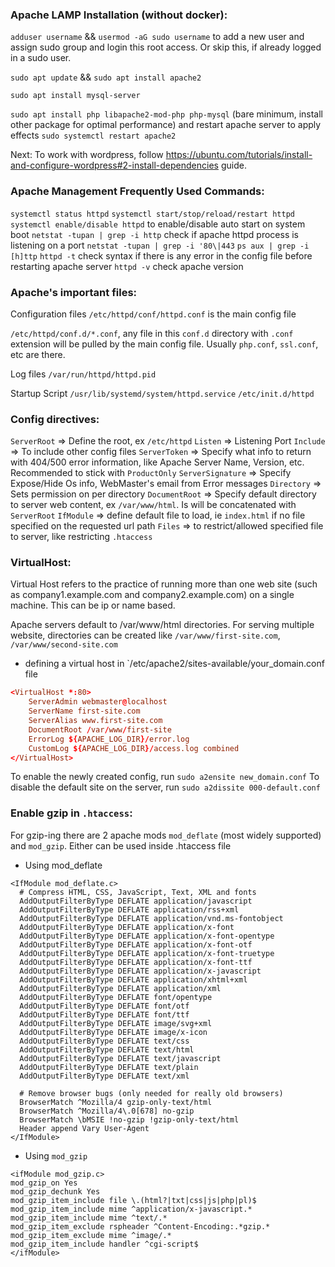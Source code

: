 ### Apache LAMP Installation (without docker):
`adduser username` && `usermod -aG sudo username` to add a new user and assign sudo group and login this root access. Or skip this, if already logged in a sudo user.

`sudo apt update` && `sudo apt install apache2`

`sudo apt install mysql-server`

`sudo apt install php libapache2-mod-php php-mysql` (bare minimum, install other package for optimal performance) and restart apache server to apply effects `sudo systemctl restart apache2`

Next: To work with wordpress, follow https://ubuntu.com/tutorials/install-and-configure-wordpress#2-install-dependencies guide.


### Apache Management Frequently Used Commands:
`systemctl status httpd`
`systemctl start/stop/reload/restart httpd`
`systemctl enable/disable httpd` to enable/disable auto start on system boot
`netstat -tupan | grep -i http` check if apache httpd process is listening on a port
`netstat -tupan | grep -i '80\|443`
`ps aux | grep -i [h]ttp`
`httpd -t` check syntax if there is any error in the config file before restarting apache server
`httpd -v` check apache version

### Apache's important files:
Configuration files
`/etc/httpd/conf/httpd.conf` is the main config file

`/etc/httpd/conf.d/*.conf`, any file in this `conf.d` directory with `.conf` extension will be pulled by the main config file. Usually `php.conf`, `ssl.conf`, etc are there.

Log files
`/var/run/httpd/httpd.pid`

Startup Script
`/usr/lib/systemd/system/httpd.service`
`/etc/init.d/httpd`

### Config directives:
`ServerRoot` => Define the root, ex `/etc/httpd`
`Listen` => Listening Port
`Include` => To include other config files
`ServerToken` => Specify what info to return with 404/500 error information, like Apache Server Name, Version, etc. Recommended to stick with `ProductOnly`
`ServerSignature` => Specify Expose/Hide Os info, WebMaster's email from Error messages
`Directory` => Sets permission on per directory
`DocumentRoot` => Specify default directory to server web content, ex `/var/www/html`. Is will be concatenated with `ServerRoot`
`IfModule` => define default file to load, ie `index.html` if no file specified on the requested url path
`Files` => to restrict/allowed specified file to server, like restricting `.htaccess` 

### VirtualHost:
Virtual Host refers to the practice of running more than one web site (such as company1.example.com and company2.example.com) on a single machine. This can be ip or name based.

Apache servers default to /var/www/html directories. For serving multiple website, directories can be created like `/var/www/first-site.com`, `/var/www/second-site.com`

* defining a virtual host in `/etc/apache2/sites-available/your_domain.conf file

```conf
<VirtualHost *:80>
    ServerAdmin webmaster@localhost
    ServerName first-site.com
    ServerAlias www.first-site.com
    DocumentRoot /var/www/first-site
    ErrorLog ${APACHE_LOG_DIR}/error.log
    CustomLog ${APACHE_LOG_DIR}/access.log combined
</VirtualHost>
```

To enable the newly created config, run `sudo a2ensite new_domain.conf`
To disable the default site on the server, run `sudo a2dissite 000-default.conf`


### Enable gzip in `.htaccess`:
For gzip-ing there are 2 apache mods `mod_deflate` (most widely supported) and `mod_gzip`. Either can be used inside .htaccess file

* Using mod_deflate
```.htaccess
<IfModule mod_deflate.c>
  # Compress HTML, CSS, JavaScript, Text, XML and fonts
  AddOutputFilterByType DEFLATE application/javascript
  AddOutputFilterByType DEFLATE application/rss+xml
  AddOutputFilterByType DEFLATE application/vnd.ms-fontobject
  AddOutputFilterByType DEFLATE application/x-font
  AddOutputFilterByType DEFLATE application/x-font-opentype
  AddOutputFilterByType DEFLATE application/x-font-otf
  AddOutputFilterByType DEFLATE application/x-font-truetype
  AddOutputFilterByType DEFLATE application/x-font-ttf
  AddOutputFilterByType DEFLATE application/x-javascript
  AddOutputFilterByType DEFLATE application/xhtml+xml
  AddOutputFilterByType DEFLATE application/xml
  AddOutputFilterByType DEFLATE font/opentype
  AddOutputFilterByType DEFLATE font/otf
  AddOutputFilterByType DEFLATE font/ttf
  AddOutputFilterByType DEFLATE image/svg+xml
  AddOutputFilterByType DEFLATE image/x-icon
  AddOutputFilterByType DEFLATE text/css
  AddOutputFilterByType DEFLATE text/html
  AddOutputFilterByType DEFLATE text/javascript
  AddOutputFilterByType DEFLATE text/plain
  AddOutputFilterByType DEFLATE text/xml

  # Remove browser bugs (only needed for really old browsers)
  BrowserMatch ^Mozilla/4 gzip-only-text/html
  BrowserMatch ^Mozilla/4\.0[678] no-gzip
  BrowserMatch \bMSIE !no-gzip !gzip-only-text/html
  Header append Vary User-Agent
</IfModule>
```

* Using `mod_gzip`

```.htaccess
<ifModule mod_gzip.c>
mod_gzip_on Yes
mod_gzip_dechunk Yes
mod_gzip_item_include file \.(html?|txt|css|js|php|pl)$
mod_gzip_item_include mime ^application/x-javascript.*
mod_gzip_item_include mime ^text/.*
mod_gzip_item_exclude rspheader ^Content-Encoding:.*gzip.*
mod_gzip_item_exclude mime ^image/.*
mod_gzip_item_include handler ^cgi-script$
</ifModule>
```
